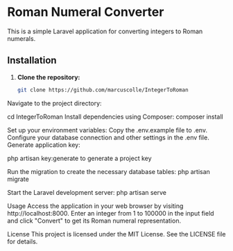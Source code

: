 # Roman Numeral Converter

This is a simple Laravel application for converting integers to Roman numerals.

## Installation

1. **Clone the repository:**
   ```bash
   git clone https://github.com/marcuscolle/IntegerToRoman
Navigate to the project directory:

cd IntegerToRoman
Install dependencies using Composer:
composer install

Set up your environment variables:
Copy the .env.example file to .env.
Configure your database connection and other settings in the .env file.
Generate application key:


php artisan key:generate to generate a project key

Run the migration to create the necessary database tables:
php artisan migrate

Start the Laravel development server:
php artisan serve


Usage
Access the application in your web browser by visiting http://localhost:8000.
Enter an integer from 1 to 100000 in the input field and click "Convert" to get its Roman numeral representation.

License
This project is licensed under the MIT License. See the LICENSE file for details.



